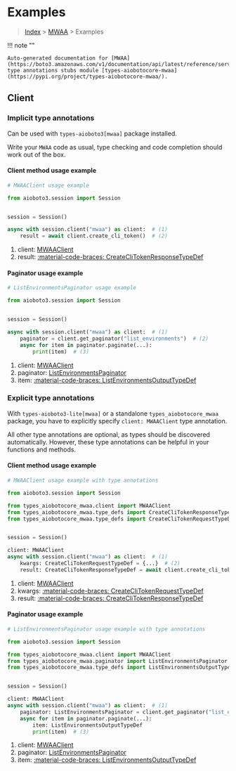 # Examples

> [Index](../README.md) > [MWAA](./README.md) > Examples

!!! note ""

    Auto-generated documentation for [MWAA](https://boto3.amazonaws.com/v1/documentation/api/latest/reference/services/mwaa.html#mwaa)
    type annotations stubs module [types-aiobotocore-mwaa](https://pypi.org/project/types-aiobotocore-mwaa/).

## Client

### Implicit type annotations

Can be used with `types-aioboto3[mwaa]` package installed.

Write your `MWAA` code as usual,
type checking and code completion should work out of the box.



#### Client method usage example

```python
# MWAAClient usage example

from aioboto3.session import Session


session = Session()

async with session.client("mwaa") as client:  # (1)
    result = await client.create_cli_token()  # (2)
```

1. client: [MWAAClient](./client.md)
2. result: [:material-code-braces: CreateCliTokenResponseTypeDef](./type_defs.md#createclitokenresponsetypedef)



#### Paginator usage example

```python
# ListEnvironmentsPaginator usage example

from aioboto3.session import Session


session = Session()

async with session.client("mwaa") as client:  # (1)
    paginator = client.get_paginator("list_environments")  # (2)
    async for item in paginator.paginate(...):
        print(item)  # (3)
```

1. client: [MWAAClient](./client.md)
2. paginator: [ListEnvironmentsPaginator](./paginators.md#listenvironmentspaginator)
3. item: [:material-code-braces: ListEnvironmentsOutputTypeDef](./type_defs.md#listenvironmentsoutputtypedef)




### Explicit type annotations

With `types-aioboto3-lite[mwaa]`
or a standalone `types_aiobotocore_mwaa` package, you have to explicitly specify
`client: MWAAClient` type annotation.

All other type annotations are optional, as types should be discovered automatically.
However, these type annotations can be helpful in your functions and methods.


#### Client method usage example

```python
# MWAAClient usage example with type annotations

from aioboto3.session import Session

from types_aiobotocore_mwaa.client import MWAAClient
from types_aiobotocore_mwaa.type_defs import CreateCliTokenResponseTypeDef
from types_aiobotocore_mwaa.type_defs import CreateCliTokenRequestTypeDef


session = Session()

client: MWAAClient
async with session.client("mwaa") as client:  # (1)
    kwargs: CreateCliTokenRequestTypeDef = {...}  # (2)
    result: CreateCliTokenResponseTypeDef = await client.create_cli_token(**kwargs)  # (3)
```

1. client: [MWAAClient](./client.md)
2. kwargs: [:material-code-braces: CreateCliTokenRequestTypeDef](./type_defs.md#createclitokenrequesttypedef)
3. result: [:material-code-braces: CreateCliTokenResponseTypeDef](./type_defs.md#createclitokenresponsetypedef)



#### Paginator usage example

```python
# ListEnvironmentsPaginator usage example with type annotations

from aioboto3.session import Session

from types_aiobotocore_mwaa.client import MWAAClient
from types_aiobotocore_mwaa.paginator import ListEnvironmentsPaginator
from types_aiobotocore_mwaa.type_defs import ListEnvironmentsOutputTypeDef


session = Session()

client: MWAAClient
async with session.client("mwaa") as client:  # (1)
    paginator: ListEnvironmentsPaginator = client.get_paginator("list_environments")  # (2)
    async for item in paginator.paginate(...):
        item: ListEnvironmentsOutputTypeDef
        print(item)  # (3)
```

1. client: [MWAAClient](./client.md)
2. paginator: [ListEnvironmentsPaginator](./paginators.md#listenvironmentspaginator)
3. item: [:material-code-braces: ListEnvironmentsOutputTypeDef](./type_defs.md#listenvironmentsoutputtypedef)




